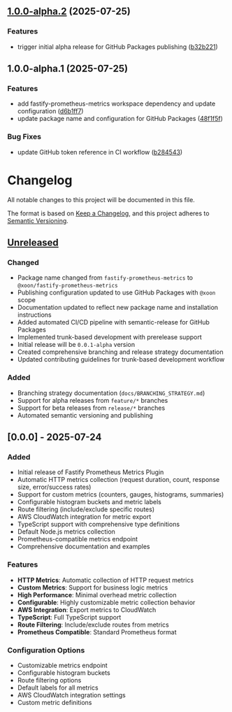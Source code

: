 ## [1.0.0-alpha.2](https://github.com/llevintza/aws-fastify-prometheus/compare/v1.0.0-alpha.1...v1.0.0-alpha.2) (2025-07-25)


### Features

* trigger initial alpha release for GitHub Packages publishing ([b32b221](https://github.com/llevintza/aws-fastify-prometheus/commit/b32b2216233e982df783e174cba71ae6a048b854))

## 1.0.0-alpha.1 (2025-07-25)


### Features

* add fastify-prometheus-metrics workspace dependency and update configuration ([d6b1ff7](https://github.com/llevintza/aws-fastify-prometheus/commit/d6b1ff72701cdddd5bbe09e2bec62f00c8e7b736))
* update package name and configuration for GitHub Packages ([48f1f5f](https://github.com/llevintza/aws-fastify-prometheus/commit/48f1f5f219d332ac504dc08f8c296275d0c249d0))


### Bug Fixes

* update GitHub token reference in CI workflow ([b284543](https://github.com/llevintza/aws-fastify-prometheus/commit/b284543ab2782daff5347b1861e3cc4af2548f8a))

# Changelog

All notable changes to this project will be documented in this file.

The format is based on [Keep a Changelog](https://keepachangelog.com/en/1.0.0/),
and this project adheres to [Semantic Versioning](https://semver.org/spec/v2.0.0.html).

## [Unreleased]

### Changed
- Package name changed from `fastify-prometheus-metrics` to `@xoon/fastify-prometheus-metrics`
- Publishing configuration updated to use GitHub Packages with `@xoon` scope
- Documentation updated to reflect new package name and installation instructions
- Added automated CI/CD pipeline with semantic-release for GitHub Packages
- Implemented trunk-based development with prerelease support
- Initial release will be `0.0.1-alpha` version
- Created comprehensive branching and release strategy documentation
- Updated contributing guidelines for trunk-based development workflow

### Added
- Branching strategy documentation (`docs/BRANCHING_STRATEGY.md`)
- Support for alpha releases from `feature/*` branches
- Support for beta releases from `release/*` branches
- Automated semantic versioning and publishing

## [0.0.0] - 2025-07-24

### Added
- Initial release of Fastify Prometheus Metrics Plugin
- Automatic HTTP metrics collection (request duration, count, response size, error/success rates)
- Support for custom metrics (counters, gauges, histograms, summaries)
- Configurable histogram buckets and metric labels
- Route filtering (include/exclude specific routes)
- AWS CloudWatch integration for metric export
- TypeScript support with comprehensive type definitions
- Default Node.js metrics collection
- Prometheus-compatible metrics endpoint
- Comprehensive documentation and examples

### Features
- **HTTP Metrics**: Automatic collection of HTTP request metrics
- **Custom Metrics**: Support for business logic metrics
- **High Performance**: Minimal overhead metric collection
- **Configurable**: Highly customizable metric collection behavior
- **AWS Integration**: Export metrics to CloudWatch
- **TypeScript**: Full TypeScript support
- **Route Filtering**: Include/exclude routes from metrics
- **Prometheus Compatible**: Standard Prometheus format

### Configuration Options
- Customizable metrics endpoint
- Configurable histogram buckets
- Route filtering options
- Default labels for all metrics
- AWS CloudWatch integration settings
- Custom metric definitions

[Unreleased]: https://github.com/llevintza/aws-fastify-prometheus/compare/v1.0.0...HEAD
[1.0.0]: https://github.com/llevintza/aws-fastify-prometheus/releases/tag/v1.0.0
